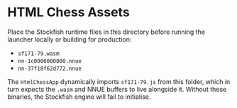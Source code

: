 # HTML Chess Assets

Place the Stockfish runtime files in this directory before running the launcher locally or building for production:

- `sf171-79.wasm`
- `nn-1c0000000000.nnue`
- `nn-37f18f62d772.nnue`

The `HtmlChessApp` dynamically imports `sf171-79.js` from this folder, which in turn expects the `.wasm` and NNUE buffers to live alongside it. Without these binaries, the Stockfish engine will fail to initialise.
